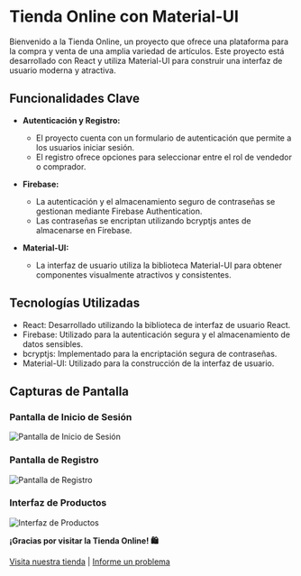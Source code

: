 # Tienda Online con Material-UI

Bienvenido a la Tienda Online, un proyecto que ofrece una plataforma para la compra y venta de una amplia variedad de artículos. Este proyecto está desarrollado con React y utiliza Material-UI para construir una interfaz de usuario moderna y atractiva.

## Funcionalidades Clave

-   **Autenticación y Registro:**

    -   El proyecto cuenta con un formulario de autenticación que permite a los usuarios iniciar sesión.
    -   El registro ofrece opciones para seleccionar entre el rol de vendedor o comprador.

-   **Firebase:**

    -   La autenticación y el almacenamiento seguro de contraseñas se gestionan mediante Firebase Authentication.
    -   Las contraseñas se encriptan utilizando bcryptjs antes de almacenarse en Firebase.

-   **Material-UI:**
    -   La interfaz de usuario utiliza la biblioteca Material-UI para obtener componentes visualmente atractivos y consistentes.

## Tecnologías Utilizadas

-   React: Desarrollado utilizando la biblioteca de interfaz de usuario React.
-   Firebase: Utilizado para la autenticación segura y el almacenamiento de datos sensibles.
-   bcryptjs: Implementado para la encriptación segura de contraseñas.
-   Material-UI: Utilizado para la construcción de la interfaz de usuario.

## Capturas de Pantalla

### Pantalla de Inicio de Sesión

![Pantalla de Inicio de Sesión](/ruta/a/la/imagen-login.png)

### Pantalla de Registro

![Pantalla de Registro](/ruta/a/la/imagen-registro.png)

### Interfaz de Productos

![Interfaz de Productos](/ruta/a/la/imagen-productos.png)

**¡Gracias por visitar la Tienda Online! 🛍️**

[Visita nuestra tienda](#) | [Informe un problema](https://github.com/tu-usuario/tu-repositorio/issues)
